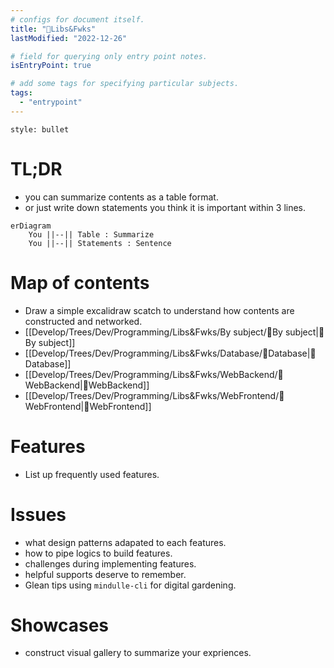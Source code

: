 ```yaml
---
# configs for document itself.
title: "🎉Libs&Fwks"
lastModified: "2022-12-26"

# field for querying only entry point notes.
isEntryPoint: true

# add some tags for specifying particular subjects.
tags:
  - "entrypoint"
---
```

```toc
style: bullet
```

# TL;DR
- you can summarize contents as a table format.
- or just write down statements you think it is important within 3 lines.
```mermaid
erDiagram
	You ||--|| Table : Summarize
	You ||--|| Statements : Sentence
```


# Map of contents
- Draw a simple excalidraw scatch to understand how contents are constructed and networked.
- [[Develop/Trees/Dev/Programming/Libs&Fwks/By subject/🎉By subject|🎉By subject]]
- [[Develop/Trees/Dev/Programming/Libs&Fwks/Database/🎉Database|🎉Database]]
- [[Develop/Trees/Dev/Programming/Libs&Fwks/WebBackend/🎉WebBackend|🎉WebBackend]]
- [[Develop/Trees/Dev/Programming/Libs&Fwks/WebFrontend/🎉WebFrontend|🎉WebFrontend]]

# Features
- List up frequently used features.

# Issues
- what design patterns adapated to each features.
- how to pipe logics to build features.
- challenges during implementing features.
- helpful supports deserve to remember.
- Glean tips using `mindulle-cli` for digital gardening.

# Showcases
- construct visual gallery to summarize your expriences.

